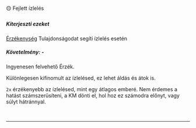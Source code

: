 🟡 Fejlett ízlelés
##### Kiterjeszti ezeket

[Érzékenység](../014_01_tulajdonsagok.md#-%C3%A9rz%C3%A9kenys%C3%A9g-%EF%B8%8F) Tulajdonságodat segíti ízlelés esetén

##### Követelmény: -

Ingyenesen felvehető Érzék.

Különlegesen kifinomult az ízlelésed, ez lehet áldás és átok is.

`2x` érzékenyebb az ízlelésed, mint egy átlagos emberé. Nem érdemes a hatást számszerűsíteni, a KM dönti el, hol hoz ez számodra előnyt, vagy súlyt hátránnyal.

<br />

---
